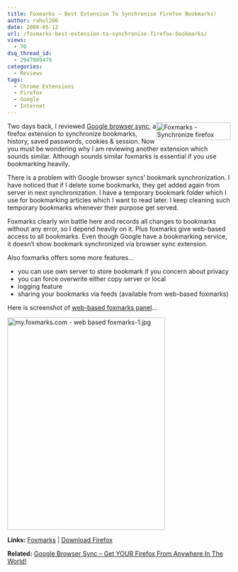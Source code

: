 ```yaml
---
title: Foxmarks – Best Extension To Synchronise Firefox Bookmarks!
author: rahul286
date: 2008-05-12
url: /foxmarks-best-extension-to-synchronise-firefox-bookmarks/
views:
  - 70
dsq_thread_id:
  - 2947089479
categories:
  - Reviews
tags:
  - Chrome Extensions
  - Firefox
  - Google
  - Internet
---
```

<img class="wp-image-51879" style="float:right" src="http://cdn.devilsworkshop.org/files/2008/05/foxmarks-synchronize-firefox-bookmarks.jpg" alt="Foxmarks - Synchronize firefox bookmarks.jpg" width="168" height="40" /> Two days back, I reviewed [Google browser sync][1], a firefox extension to synchronize bookmarks, history, saved passwords, cookies & session. Now you must be wondering why I am reviewing another extension which sounds similar. Although sounds similar foxmarks is essential if you use bookmarking heavily.

There is a problem with Google browser syncs&#8217; bookmark synchronization. I have noticed that if I delete some bookmarks, they get added again from server in next synchronization. I have a temporary bookmark folder which I use for bookmarking articles which I want to read later. I keep cleaning such temporary bookmarks whenever their purpose get served.

Foxmarks clearly win battle here and records all changes to bookmarks without any error, so I depend heavily on it. Plus foxmarks give web-based access to all bookmarks. Even though Google have a bookmarking service, it doesn&#8217;t show bookmark synchronized via browser sync extension.

Also foxmarks offers some more features&#8230;

  * you can use own server to store bookmark if you concern about privacy
  * you can force overwrite either copy server or local
  * logging feature
  * sharing your bookmarks via feeds (available from web-based foxmarks)

Here is screenshot of <a href="http://my.foxmarks.com/" onclick="_gaq.push(['_trackEvent', 'outbound-article', 'http://my.foxmarks.com/', 'web-based foxmarks panel']);" >web-based foxmarks panel</a>&#8230;

<img src="http://cdn.devilsworkshop.org/files/2008/05/myfoxmarkscom-web-based-foxmarks-1.jpg" alt="my.foxmarks.com - web based foxmarks-1.jpg" width="356" height="480" />

**Links:** <a href="http://www.foxmarks.com/" onclick="_gaq.push(['_trackEvent', 'outbound-article', 'http://www.foxmarks.com/', 'Foxmarks']);" >Foxmarks</a> | <a href="http://www.spreadfirefox.com/node&id=199011&t=1" onclick="_gaq.push(['_trackEvent', 'outbound-article', 'http://www.spreadfirefox.com/node&id=199011&t=1', 'Download Firefox']);" >Download Firefox</a>

**Related:** [<span style="line-height: normal">Google Browser Sync &#8211; Get YOUR Firefox From Anywhere In The World!</span>][2]

 [1]: http://devilsworkshop.org/2008/05/10/google-browser-sync-get-your-firefox-from-anywhere-in-the-world/
 [2]: http://devilsworkshop.org/google-browser-sync-get-your-firefox-from-anywhere-in-the-world/

